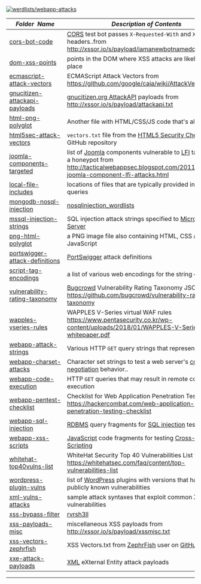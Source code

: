 [![werdlists/webapp-attacks](https://img.shields.io/badge/werdlists-webapp_attacks-purple.svg?logo=github&style=popout&longCache=true)](# "werdlists/webapp-attacks")

|&nbsp;&nbsp;&nbsp;&nbsp;_Folder&nbsp;&nbsp;Name_&nbsp;&nbsp;&nbsp;&nbsp;| _Description of Contents_
|:----------------|--------------------------------------------------------------------------------------------------------------------------------------------------------
| [cors-bot-code](cors-bot-code.txt) |  [CORS](https://w3.org/TR/cors/ "Cross Origin Resource Sharing") test bot passes `X-Requested-With` and `X-Request` headers..from <http://xssor.io/s/payload/iamanewbotnamedcorsbot.txt> 
| [dom-xss-points](dom-xss-points.txt) | points in the DOM where XSS attacks are likely to take place
| [ecmascript-attack-vectors](ecmascript-attack-vectors.txt) | ECMAScript Attack Vectors from <https://github.com/google/caja/wiki/AttackVectors>  
| [gnucitizen-attackapi-payloads](gnucitizen-attackapi-payloads.txt) |  [gnucitizen.org AttackAPI](http://www.gnucitizen.org/blog/attackapi/ "ATTACKAPI") payloads from <http://xssor.io/s/payload/attackapi.txt> 
| [html-png-polyglot](html-png-polyglot.html) |  Another file with HTML/CSS/JS code that's also a PNG 
| [html5sec-attack-vectors](html5sec-attack-vectors.txt) | `vectors.txt` file from the [HTML5 Security Cheatsheet](https://github.com/cure53/H5SC) GitHub repository
| [joomla-components-targeted](joomla-components-targeted.txt) | list of [Joomla](https://www.joomla.com) components vulnerable to [LFI](https://wikipedia.org/wiki/File_inclusion_vulnerability "File inclusion vulnerability") targeted on a honeypot from <http://tacticalwebappsec.blogspot.com/2011/11/mass-joomla-component-lfi-attacks.html> 
| [local-file-includes](local-file-includes.txt) | locations of files that are typically provided in [LFI](https://wikipedia.org/wiki/File_inclusion_vulnerability#Local_File_Inclusion) attack queries  
| [mongodb-nosql-injection](mongodb-nosql-injection.txt) | [nosqlinjection_wordlists](https://github.com/cr0hn/nosqlinjection_wordlists) 
| [mssql-injection-strings](mssql-injection-strings.txt) | SQL injection attack strings specified to [Microsoft SQL Server](https://microsoft.com/sql-server)  
| [png-html-polyglot](png-html-polyglot.html) |  a PNG image file also containing HTML, CSS and JavaScript 
| [portswigger-attack-definitions](portswigger-attack-definitions.txt) |  [PortSwigger](https://portswigger.net) attack definitions
| [script-tag-encodings](script-tag-encodings.txt) | a list of various web encodings for the string `<script>`  
| [vulnerability-rating-taxonomy](vulnerability-rating-taxonomy.json)  |  [Bugcrowd](https://bugcrowd.com) Vulnerability Rating Taxonomy JSON via <https://github.com/bugcrowd/vulnerability-rating-taxonomy>  
| [wapples-vseries-rules](wapples-vseries-rules.txt) | WAPPLES V-Series virtual WAF rules <https://www.pentasecurity.co.kr/wp-content/uploads/2018/01/WAPPLES-V-Series-whitepaper.pdf> 
| [webapp-attack-strings](webapp-attack-strings.txt) | Various HTTP `GET` query strings that represent attacks 
| [webapp-charset-attacks](webapp-charset-attacks.txt) | Character set strings to test a web server's [content negotiation](https://developer.mozilla.org/en-US/docs/Web/HTTP/Content_negotiation) behavior.. 
| [webapp-code-execution](webapp-code-execution.txt) | HTTP `GET` queries that may result in remote code execution 
| [webapp-pentest-checklist](webapp-pentest-checklist.md) | Checklist for Web Application Penetration Testing <https://hackercombat.com/web-application-penetration-testing-checklist> 
| [webapp-sql-injection](webapp-sql-injection.txt) | [RDBMS](https://wikipedia.org/wiki/Relational_database_management_system) query fragments for [SQL injection](https://www.owasp.org/index.php/SQL_Injection) testing 
| [webapp-xss-scripts](webapp-xss-scripts.txt) | [JavaScript](https://wikipedia.org/wiki/JavaScript) code fragments for testing [Cross-Site Scripting](https://www.owasp.org/index.php/Cross-site_Scripting_%28XSS%29) 
| [whitehat-top40vulns-list](whitehat-top40vulns-list.txt) | WhiteHat Security Top 40 Vulnerabilities List via <https://whitehatsec.com/faq/content/top-vulnerabilities-list>  
| [wordpress-plugin-vulns](wordpress-plugin-vulns.yml) | list of [WordPress](https://www.wordpress.com) plugins with versions that have publicly known vulnerabilities 
| [xml-vulns-attacks](xml-vulns-attacks.md) | sample attack syntaxes that exploit common XML vulnerabilities 
| [xss-bypass-filter](xss-bypass-filter.txt) | [rvrsh3ll](https://gist.github.com/rvrsh3ll/09a8b933291f9f98e8ec "xxsfilterbypass.lst") 
| [xss-payloads-misc](xss-payloads-misc.txt) | miscellaneous XSS payloads from <http://xssor.io/s/payload/xssmisc.txt> 
| [xss-vectors-zephrfish](xss-vectors-zephrfish.txt) | XSS Vectors.txt from [ZephrFish](https://blog.zsec.uk/) user on [GitHub](https://github.com/zephrfish) 
| [xxe-attack-payloads](xxe-attack-payloads.txt) | [XML](https://wikipedia.org/wiki/XML) eXternal Entity attack payloads 

* * *

